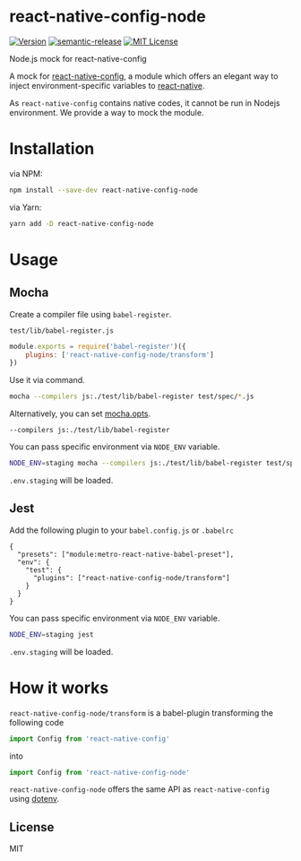 # react-native-config-node
[![Version][version-badge]][package]
[![semantic-release][semantic-release-badge]](https://github.com/semantic-release/semantic-release)
[![MIT License][license-badge]][license]

Node.js mock for react-native-config

A mock for [react-native-config](https://github.com/luggg/react-native-config), a module which offers an elegant way to inject environment-specific variables to [react-native](https://facebook.github.io/react-native/).

As `react-native-config` contains native codes, it cannot be run in Nodejs environment.
We provide a way to mock the module.

# Installation

via NPM: 

```sh
npm install --save-dev react-native-config-node
```

via Yarn:

```sh
yarn add -D react-native-config-node
```

# Usage

## Mocha

Create a compiler file using `babel-register`.

`test/lib/babel-register.js`
```js
module.exports = require('babel-register')({
    plugins: ['react-native-config-node/transform']
})
```

Use it via command.

```sh
mocha --compilers js:./test/lib/babel-register test/spec/*.js
```

Alternatively, you can set [mocha.opts](https://mochajs.org/#mochaopts).

```text
--compilers js:./test/lib/babel-register
```

You can pass specific environment via `NODE_ENV` variable.

```sh
NODE_ENV=staging mocha --compilers js:./test/lib/babel-register test/spec/*.js
```
`.env.staging` will be loaded.

## Jest


Add the following plugin to your `babel.config.js` or `.babelrc`

```
{
  "presets": ["module:metro-react-native-babel-preset"],
  "env": {
    "test": {
      "plugins": ["react-native-config-node/transform"]
    }
  }
}
```

You can pass specific environment via `NODE_ENV` variable.

```sh
NODE_ENV=staging jest
```
`.env.staging` will be loaded.

# How it works
`react-native-config-node/transform` is a babel-plugin transforming the following code

```js
import Config from 'react-native-config'
```

into

```js
import Config from 'react-native-config-node'
```

`react-native-config-node` offers the same API as `react-native-config` using [dotenv](https://www.npmjs.com/package/dotenv).


## License

MIT

[semantic-release-badge]:https://img.shields.io/badge/%20%20%F0%9F%93%A6%F0%9F%9A%80-semantic--release-e10079.svg
[license]: https://opensource.org/licenses/MIT
[version-badge]: https://img.shields.io/npm/v/react-native-config-node.svg
[package]: https://www.npmjs.com/package/react-native-config-node
[license-badge]: https://img.shields.io/npm/l/react-native-config-node.svg
